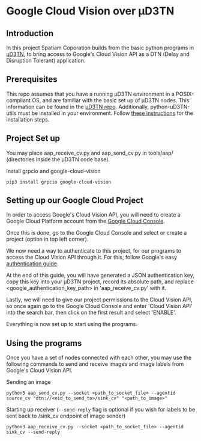 # Google Cloud Vision over µD3TN

## Introduction
In this project Spatiam Coporation builds from the basic python programs in [µD3TN](https://gitlab.com/d3tn/ud3tn), to bring access to Google's Cloud Vision API as a DTN (Delay and Disruption Tolerant) application.

## Prerequisites
This repo assumes that you have a running µD3TN environment in a POSIX-compliant OS, and are familiar with the basic set up of µD3TN nodes. This information can be found in the [µD3TN repo](https://gitlab.com/d3tn/ud3tn).
Additionally, python-uD3TN-utils must be installed in your environment. Follow [these instructions](https://gitlab.com/d3tn/ud3tn/-/tree/master/python-ud3tn-utils) for the installation steps.

## Project Set up
You may place aap_receive_cv.py and aap_send_cv.py in tools/aap/ (directories inside the µD3TN code base).

Install grpcio and google-cloud-vision

`
pip3 install grpcio google-cloud-vision
`

## Setting up our Google Cloud Project
In order to access Google's Cloud Vision API, you will need to create a Google Cloud Platform account from the [Google Cloud Console](https://console.cloud.google.com/).

Once this is done, go to the Google Cloud Console and select or create a project (option in top left corner).

We now need a way to authenticate to this project, for our programs to access the Cloud Vision API through it. For this, follow Google's easy [authentication guide](https://cloud.google.com/docs/authentication/getting-started). 

At the end of this guide, you will have generated a JSON authentication key, copy this key into your µD3TN project, record its absolute path, and replace <google_authentication_key_path> in 'aap_receive_cv.py' with it.

Lastly, we will need to give our project permissions to the Cloud Vision API, so once again go to the Google Cloud Console and enter 'Cloud Vision API' into the search bar, then click on the first result and select 'ENABLE'.

Everything is now set up to start using the programs.

## Using the programs
Once you have a set of nodes connected with each other, you may use the following commands to send and receive images and image labels from Google's Cloud Vision API.

Sending an image

`
python3 aap_send_cv.py --socket <path_to_socket_file> --agentid source_cv "dtn://<eid_to_send_to>/sink_cv" "<path_to_image>"
`

Starting up receiver (`--send-reply` flag is optional if you wish for labels to be sent back to /sink_cv endpoint of image sender)

`
python3 aap_receive_cv.py --socket <path_to_socket_file> --agentid sink_cv --send-reply
`
